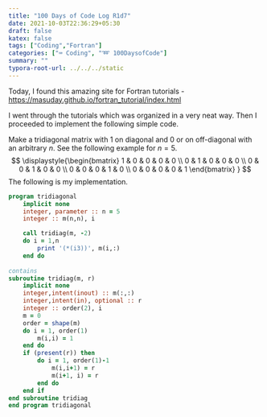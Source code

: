 ```yaml
---
title: "100 Days of Code Log R1d7"
date: 2021-10-03T22:36:29+05:30
draft: false
katex: false
tags: ["Coding","Fortran"]
categories: ["⌨️ Coding", "➿ 100DaysofCode"]
summary: ""
typora-root-url: ../../../static
---
```


Today, I found this amazing site for Fortran tutorials - https://masuday.github.io/fortran_tutorial/index.html

I went through the tutorials which was organized in a very neat way. Then I proceeded to implement the following simple code.

Make a tridiagonal matrix with 1 on diagonal and 0 or  on off-diagonal with an arbitrary $n$. See the following example for $n=5$.
$$
\displaystyle{\begin{bmatrix} 1 & 0 & 0 & 0 & 0 \\ 0 & 1 & 0 & 0 & 0 \\ 0 & 0 & 1 & 0 & 0 \\ 0 & 0 & 0 & 1 & 0 \\ 0 & 0 & 0 & 0 & 1 \end{bmatrix}  }
$$
The following is my implementation.

```fortran
program tridiagonal
    implicit none
    integer, parameter :: n = 5
    integer :: m(n,n), i

    call tridiag(m, -2)
    do i = 1,n
        print '(*(i3))', m(i,:)
    end do
    
contains
subroutine tridiag(m, r)
    implicit none
    integer,intent(inout) :: m(:,:)
    integer,intent(in), optional :: r
    integer :: order(2), i
    m = 0
    order = shape(m)
    do i = 1, order(1)
        m(i,i) = 1
    end do
    if (present(r)) then
        do i = 1, order(1)-1
            m(i,i+1) = r
            m(i+1, i) = r
        end do
    end if
end subroutine tridiag 
end program tridiagonal
```

